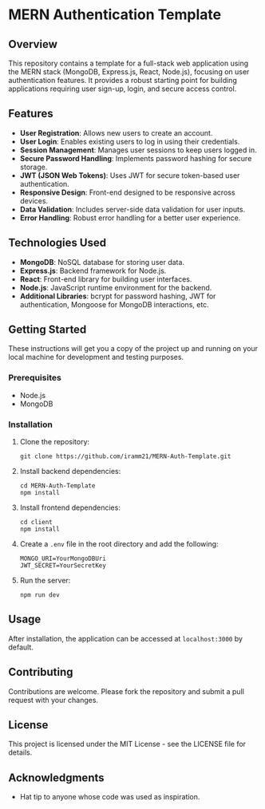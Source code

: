 
# MERN Authentication Template

## Overview
This repository contains a template for a full-stack web application using the MERN stack (MongoDB, Express.js, React, Node.js), focusing on user authentication features. It provides a robust starting point for building applications requiring user sign-up, login, and secure access control.

## Features
- **User Registration**: Allows new users to create an account.
- **User Login**: Enables existing users to log in using their credentials.
- **Session Management**: Manages user sessions to keep users logged in.
- **Secure Password Handling**: Implements password hashing for secure storage.
- **JWT (JSON Web Tokens)**: Uses JWT for secure token-based user authentication.
- **Responsive Design**: Front-end designed to be responsive across devices.
- **Data Validation**: Includes server-side data validation for user inputs.
- **Error Handling**: Robust error handling for a better user experience.

## Technologies Used
- **MongoDB**: NoSQL database for storing user data.
- **Express.js**: Backend framework for Node.js.
- **React**: Front-end library for building user interfaces.
- **Node.js**: JavaScript runtime environment for the backend.
- **Additional Libraries**: bcrypt for password hashing, JWT for authentication, Mongoose for MongoDB interactions, etc.

## Getting Started
These instructions will get you a copy of the project up and running on your local machine for development and testing purposes.

### Prerequisites
- Node.js
- MongoDB

### Installation
1. Clone the repository:
   ```
   git clone https://github.com/iramm21/MERN-Auth-Template.git
   ```
2. Install backend dependencies:
   ```
   cd MERN-Auth-Template
   npm install
   ```
3. Install frontend dependencies:
   ```
   cd client
   npm install
   ```
4. Create a `.env` file in the root directory and add the following:
   ```
   MONGO_URI=YourMongoDBUri
   JWT_SECRET=YourSecretKey
   ```
5. Run the server:
   ```
   npm run dev
   ```

## Usage
After installation, the application can be accessed at `localhost:3000` by default.

## Contributing
Contributions are welcome. Please fork the repository and submit a pull request with your changes.

## License
This project is licensed under the MIT License - see the LICENSE file for details.

## Acknowledgments
- Hat tip to anyone whose code was used as inspiration.
